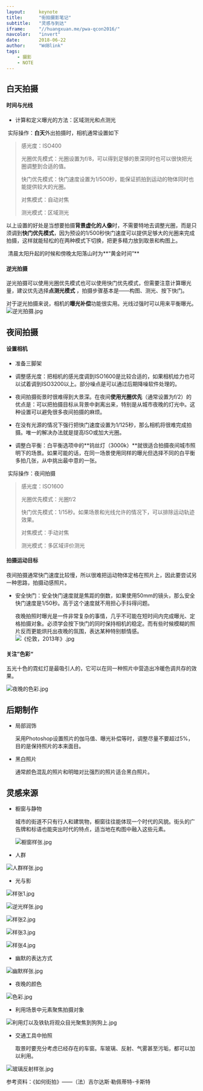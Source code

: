 ```yaml
---
layout:     keynote
title:      "街拍摄影笔记"
subtitle:   "灵感与到达"
iframe:     "//huangxuan.me/pwa-qcon2016/"
navcolor:   "invert"
date:       2018-06-22
author:     "WdBlink"
tags:
    - 摄影
    - NOTE
---
```



## 白天拍摄

#### 时间与光线

* 计算和定义曝光的方法：区域测光和点测光

​	实际操作：**白天**外出拍摄时，相机通常设置如下

> 感光度：ISO400
>
> 光圈优先模式：光圈设置为f/8，可以得到足够的景深同时也可以很快把光圈调整到合适的值。
>
> 快门优先模式：快门速度设置为1/500秒，能保证抓拍到运动的物体同时也能提供较大的光圈。
>
> 对焦模式：自动对焦
>
> 测光模式：区域测光

​       以上设置的好处是当想要拍摄**背景虚化的人像**时，不需要特地去调整光圈，而是只须调到**快门优先模式**，因为预设的1/500秒快门速度可以提供足够大的光圈来完成拍摄，这样就能轻松的在两种模式下切换，把更多精力放到取景和构图上。

​       清晨太阳升起的时候和傍晚太阳落山时为**“黄金时间”**

#### 逆光拍摄

​       逆光拍摄可以使用光圈优先模式也可以使用快门优先模式，但需要注意计算曝光量，建议优先选择**点测光模式** ，拍摄步骤基本是——构图、测光、按下快门。

​       对于逆光拍摄来说，相机的**曝光补偿**功能很实用。光线过强时可以用来平衡曝光。    
![逆光拍摄.jpg](https://upload-images.jianshu.io/upload_images/1083955-f18b796315ad2831.jpg?imageMogr2/auto-orient/strip%7CimageView2/2/w/1240)

## 夜间拍摄

#### 设置相机

* 准备三脚架

* 调整感光度：把相机的感光度调到ISO1600是比较合适的，如果相机给力也可以试着调到ISO3200以上。部分噪点是可以通过后期降噪软件处理的。

* 夜间拍摄街景时很难得到大景深。在夜间**使用光圈优先**（通常设置为f/2）的优点是：可以把拍摄目标从背景中剥离出来，特别是从城市夜晚的灯光中。这种设置可以避免很多夜间拍摄的麻烦。

* 在没有光源的情况下强行把快门速度设置为1/125秒，那么相机将很难完成拍摄。唯一的解决办法就是提高ISO或加大光圈。

* 调整白平衡：白平衡选项中的**钨丝灯（3000k）**就很适合拍摄夜间城市照明下的场景。如果可能的话，在同一场景使用同样的曝光但选择不同的白平衡多拍几张，从中挑出最中意的一张。

​	实际操作：夜间拍摄

> 感光度：ISO1600
>
> 光圈优先模式：光圈f/2
>
> 快门优先模式：1/15秒。如果场景和光线允许的情况下，可以排除运动轨迹效果。
>
> 对焦模式：手动对焦
>
> 测光模式：多区域评价测光

#### 拍摄运动目标

​       夜间拍摄通常快门速度比较慢，所以很难把运动物体定格在照片上，因此要尝试另一种思路，拍摄动感照片。

* 安全快门：安全快门速度就是焦距的倒数，如果使用50mm的镜头，那么安全快门速度是1/50秒。高于这个速度就不用担心手抖得问题。

  夜晚拍照时曝光是一件非常复杂的事情，几乎不可能在短时间内完成曝光、定格拍摄对象。必须学会按下快门的同时保持相机的稳定。而有些时候模糊的照片反而更能烘托出夜晚的氛围，表达某种特别额情感。
![《伦敦，2013年》.jpg](https://upload-images.jianshu.io/upload_images/1083955-7bace61e62d0f8a1.jpg?imageMogr2/auto-orient/strip%7CimageView2/2/w/1240)

#### 关注”色彩“

​	五光十色的霓虹灯是最吸引人的，它可以在同一种照片中营造出冷暖色调共存的效果。

![夜晚的色彩.jpg](https://upload-images.jianshu.io/upload_images/1083955-1191d9a5b93499ec.jpg?imageMogr2/auto-orient/strip%7CimageView2/2/w/1240)

## 后期制作

* 局部润饰

  采用Photoshop设置照片的伽马值、曝光补偿等时，调整尽量不要超过5%，目的是保持照片的本来面目。

* 黑白照片

  通常颜色混乱的照片和明暗对比强烈的照片适合黑白照片。

## 灵感来源

* 橱窗与静物

  城市的街道不只有行人和建筑物，橱窗往往能体现一个时代的风貌。街头的广告牌和标语也能突出时代的特点，适当地在构图中融入这些元素。

  ![橱窗样张.jpg](https://upload-images.jianshu.io/upload_images/1083955-1ec89e653a885ce1.jpg?imageMogr2/auto-orient/strip%7CimageView2/2/w/1240)

* 人群

 ![人群样张.jpg](https://upload-images.jianshu.io/upload_images/1083955-6c5c49c03d4e5806.jpg?imageMogr2/auto-orient/strip%7CimageView2/2/w/1240)


* 光与影

![样张1.jpg](https://upload-images.jianshu.io/upload_images/1083955-2a68c4f9be03c345.jpg?imageMogr2/auto-orient/strip%7CimageView2/2/w/1240)

![逆光样张.jpg](https://upload-images.jianshu.io/upload_images/1083955-1b52d92f3d4b272e.jpg?imageMogr2/auto-orient/strip%7CimageView2/2/w/1240)

![样张2.jpg](https://upload-images.jianshu.io/upload_images/1083955-0358ab10b47a2d3e.jpg?imageMogr2/auto-orient/strip%7CimageView2/2/w/1240)

![样张3.jpg](https://upload-images.jianshu.io/upload_images/1083955-c249b6b2be97fa5b.jpg?imageMogr2/auto-orient/strip%7CimageView2/2/w/1240)

![样张4.jpg](https://upload-images.jianshu.io/upload_images/1083955-79edeb90e64be252.jpg?imageMogr2/auto-orient/strip%7CimageView2/2/w/1240)


* 幽默的表达方式

![幽默样张.jpg](https://upload-images.jianshu.io/upload_images/1083955-8e5f73f9af8914cc.jpg?imageMogr2/auto-orient/strip%7CimageView2/2/w/1240)


* 夜晚的颜色

![色彩.jpg](https://upload-images.jianshu.io/upload_images/1083955-01ed38c5deb6d362.jpg?imageMogr2/auto-orient/strip%7CimageView2/2/w/1240)

* 利用场景中元素聚焦拍摄对象

![利用灯以及铁轨将观众目光聚焦到狗狗上.jpg](https://upload-images.jianshu.io/upload_images/1083955-ce536d838c5828a0.jpg?imageMogr2/auto-orient/strip%7CimageView2/2/w/1240)

* 交通工具中拍照

  取景时要充分考虑已经存在的车窗。车玻璃、反射、气雾甚至污垢，都可以加以利用。

![玻璃反射样张.jpg](https://upload-images.jianshu.io/upload_images/1083955-38e1c049a3e295fd.jpg?imageMogr2/auto-orient/strip%7CimageView2/2/w/1240)

参考资料：《如何街拍》——（法）吉尔达斯·勒佩蒂特-卡斯特

